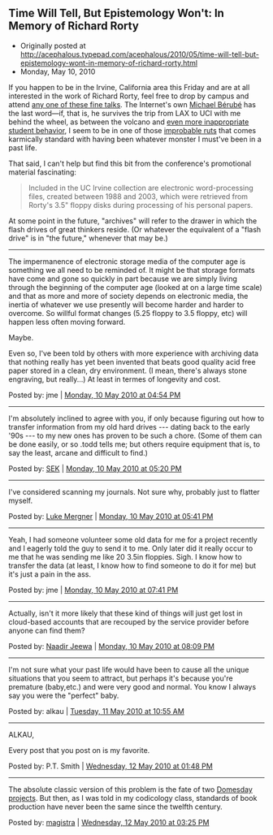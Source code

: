 ## Time Will Tell, But Epistemology Won't: In Memory of Richard Rorty

 * Originally posted at http://acephalous.typepad.com/acephalous/2010/05/time-will-tell-but-epistemology-wont-in-memory-of-richard-rorty.html
 * Monday, May 10, 2010

If you happen to be in the Irvine, California area this Friday and are at all interested in the work of Richard Rorty, feel free to drop by campus and attend [any one of these fine talks](http://virtualpolitik.org/rorty/schedule.html). The Internet's own [Michael Bérubé](http://www.michaelberube.com/index.php/weblog/and_you_thought_my_blog_posts_were_too_long/) has the last word—if, that is, he survives the trip from LAX to UCI with me behind the wheel, as between the volcano and [even more inappropriate student behavior](http://acephalous.typepad.com/acephalous/2010/05/theres-a-proper-time-and-place-for-everything-but-right-now-and-in-here-is-neither.html), I seem to be in one of those [improbable ruts](http://acephalous.typepad.com/acephalous/2007/12/unbelievable-th.html) that comes karmically standard with having been whatever monster I must've been in a past life.

That said, I can't help but find this bit from the conference's promotional material fascinating:

> Included in the UC Irvine collection are electronic word-processing files, created between 1988 and 2003, which were retrieved from Rorty's 3.5" floppy disks during processing of his personal papers.

At some point in the future, "archives" will refer to the drawer in 
which the flash drives of great thinkers reside. (Or whatever the 
equivalent of a "flash drive" is in "the future," whenever that may be.)

* * *

The impermanence of electronic storage media of the computer age is something we all need to be reminded of.  It might be that storage formats have come and gone so quickly in part because we are simply living through the beginning of the computer age (looked at on a large time scale) and that as more and more of society depends on electronic media, the inertia of whatever we use presently will become harder and harder to overcome.  So willful format changes (5.25 floppy to 3.5 floppy, etc) will happen less often moving forward.

Maybe.

Even so, I've been told by others with more experience with archiving data that nothing really has yet been invented that beats good quality acid free paper stored in a clean, dry environment.  (I mean, there's always stone engraving, but really...)  At least in termes of longevity and cost.  

Posted by: jme | [Monday, 10 May 2010 at 04:54 PM](http://acephalous.typepad.com/acephalous/2010/05/time-will-tell-but-epistemology-wont-in-memory-of-richard-rorty.html?cid=6a00d8341c2df453ef013480a92a0f970c#comment-6a00d8341c2df453ef013480a92a0f970c)

* * *

I'm absolutely inclined to agree with you, if only because figuring out how to transfer information from my old hard drives --- dating back to the early '90s --- to my new ones has proven to be such a chore.  (Some of them can be done easily, or so .todd tells me; but others require equipment that is, to say the least, arcane and difficult to find.)

Posted by: [SEK](http://acephalous.typepad.com/) | [Monday, 10 May 2010 at 05:20 PM](http://acephalous.typepad.com/acephalous/2010/05/time-will-tell-but-epistemology-wont-in-memory-of-richard-rorty.html?cid=6a00d8341c2df453ef0133ed75b5c9970b#comment-6a00d8341c2df453ef0133ed75b5c9970b)

* * *

I've considered scanning my journals.  Not sure why, probably just to flatter myself.

Posted by: [Luke Mergner](http://profile.typepad.com/mergner) | [Monday, 10 May 2010 at 05:41 PM](http://acephalous.typepad.com/acephalous/2010/05/time-will-tell-but-epistemology-wont-in-memory-of-richard-rorty.html?cid=6a00d8341c2df453ef013480a96266970c#comment-6a00d8341c2df453ef013480a96266970c)

* * *

Yeah, I had someone volunteer some old data for me for a project recently and I eagerly told the guy to send it to me.  Only later did it really occur to me that he was sending me like 20 3.5in floppies.  Sigh.  I know how to transfer the data (at least, I know how to find someone to do it for me) but it's just a pain in the ass.

Posted by: jme | [Monday, 10 May 2010 at 07:41 PM](http://acephalous.typepad.com/acephalous/2010/05/time-will-tell-but-epistemology-wont-in-memory-of-richard-rorty.html?cid=6a00d8341c2df453ef013480a9dea4970c#comment-6a00d8341c2df453ef013480a9dea4970c)

* * *

Actually, isn't it more likely that these kind of things will just get lost in cloud-based accounts that are recouped by the service provider before anyone can find them?

Posted by: [Naadir Jeewa](http://www.randomvariable.co.uk/blog) | [Monday, 10 May 2010 at 08:09 PM](http://acephalous.typepad.com/acephalous/2010/05/time-will-tell-but-epistemology-wont-in-memory-of-richard-rorty.html?cid=6a00d8341c2df453ef0133ed7666bb970b#comment-6a00d8341c2df453ef0133ed7666bb970b)

* * *

I'm not sure what your past life would have been to cause all the unique situations that you seem to attract, but perhaps it's because you're premature (baby,etc.) and were very good and normal.  You know I always say you were the "perfect" baby.

Posted by: alkau | [Tuesday, 11 May 2010 at 10:55 AM](http://acephalous.typepad.com/acephalous/2010/05/time-will-tell-but-epistemology-wont-in-memory-of-richard-rorty.html?cid=6a00d8341c2df453ef013480ad1cdc970c#comment-6a00d8341c2df453ef013480ad1cdc970c)

* * *

ALKAU,

Every post that you post on is my favorite.

Posted by: P.T. Smith | [Wednesday, 12 May 2010 at 01:48 PM](http://acephalous.typepad.com/acephalous/2010/05/time-will-tell-but-epistemology-wont-in-memory-of-richard-rorty.html?cid=6a00d8341c2df453ef013480b8accb970c#comment-6a00d8341c2df453ef013480b8accb970c)

* * *

The absolute classic version of this problem is the fate of two [Domesday projects](http://news.bbc.co.uk/1/hi/technology/2534391.stm). But then, as I was told in my codicology class, standards of book production have never been the same since the twelfth century.

Posted by: [magistra](http://magistraetmater.blog.co.uk/) | [Wednesday, 12 May 2010 at 03:25 PM](http://acephalous.typepad.com/acephalous/2010/05/time-will-tell-but-epistemology-wont-in-memory-of-richard-rorty.html?cid=6a00d8341c2df453ef013480b95edc970c#comment-6a00d8341c2df453ef013480b95edc970c)

